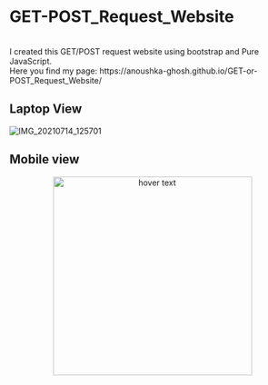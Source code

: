 # GET-POST_Request_Website
<br>
I created this GET/POST request website using bootstrap and Pure JavaScript.
<br>
Here you find my page: https://anoushka-ghosh.github.io/GET-or-POST_Request_Website/
<br>


## Laptop View
![IMG_20210714_125701](https://user-images.githubusercontent.com/56183187/125583217-2e1b971f-95c4-4d02-89bc-aa65d0ff21dd.jpg)
## Mobile view
<p align="center">
  <img src="https://user-images.githubusercontent.com/56183187/125582704-4bb64a67-c74c-4bc0-93c0-babd0441cc70.jpg" width="350" title="hover text">
</p>
